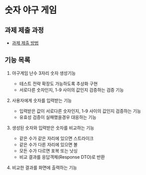 # 숫자 야구 게임

## 과제 제출 과정
* [과제 제출 방법](https://github.com/next-step/nextstep-docs/tree/master/precourse)

## 기능 목록
1. 야구게임 난수 3자리 숫자 생성기능
   - 테스트 전략 확장도 가능하도록 추상화 구현
   - 서로다른 숫자인지, 1-9 사이의 값인지 검증하는 검증 기능
    

2. 사용자에게 숫자를 입력받는 기능
   - 입력받은 값이 서로다른 숫자인지, 1-9 사이의 값인지 검증하는 기능
   - 유효성 검증이 실패했을경우 대응하는 기능
    

3. 생성된 숫자와 입력받은 숫자를 비교하는 기능
   - 같은 수가 같은 자리에 있으면 스트라이크
   - 같은 수가 다른 자리에 있으면 볼
   - 모든 수가 다르면 포복 또는 낫싱
   - 비교 결과를 응답객체(Response DTO)로 반환


4. 비교한 결과를 화면에 출력하는 기능


